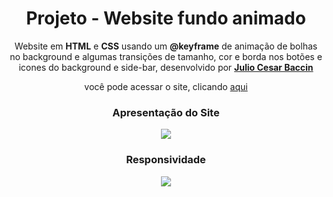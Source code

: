<h1 align="center"> 
Projeto - Website fundo animado
</h1>
 
 <p align="center">
 Website em <strong>HTML</strong> e <strong>CSS</strong> usando um <strong>@keyframe</strong> de animação de bolhas no background e algumas transições de tamanho, cor e borda nos botões e icones do background e side-bar, desenvolvido por <a target="_blank" rel="external" href="https://github.com/juliobaccin/"><strong>Julio Cesar Baccin</strong></a>
 </p>

<p align="center">
 você pode acessar o site, clicando <a href="">aqui</a>
</p>

<div align="center">
<h3> 
 Apresentação do Site
</h3>
<img src="https://github.com/juliobaccin/Projeto-Website-animado-bolhas/blob/main/site.gif">
<h3>
  Responsividade
 </h3> 
<img src="https://github.com/juliobaccin/Projeto-Website-animado-bolhas/blob/main/responsividade.gif">
</div>
